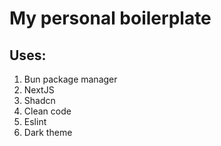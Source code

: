 # My personal boilerplate

## Uses:

1) Bun package manager
2) NextJS
3) Shadcn
4) Clean code
5) Eslint
6) Dark theme
